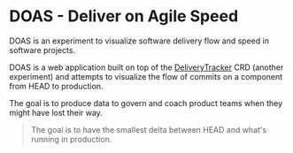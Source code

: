 # DOAS - Deliver on Agile Speed

DOAS is an experiment to visualize software delivery 
flow and speed in software projects.

DOAS is a web application built on top of the [DeliveryTracker](https://github.com/laetho/deliverytracker)
CRD (another experiment) and attempts to visualize the flow of 
commits on a component from HEAD to production.

The goal is to produce data to govern and coach product teams when
they might have lost their way. 

>The goal is to have the smallest delta between HEAD and what's 
 running in production.

